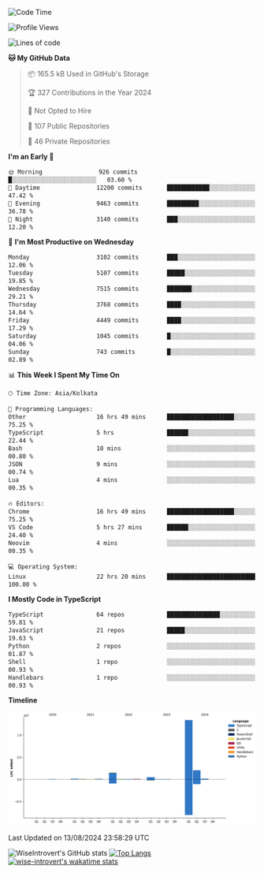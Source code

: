 <!--START_SECTION:waka-->
![Code Time](http://img.shields.io/badge/Code%20Time-1%2C521%20hrs%2054%20mins-blue)

![Profile Views](http://img.shields.io/badge/Profile%20Views-0-blue)

![Lines of code](https://img.shields.io/badge/From%20Hello%20World%20I%27ve%20Written-18.3%20million%20lines%20of%20code-blue)

**🐱 My GitHub Data** 

> 📦 165.5 kB Used in GitHub's Storage 
 > 
> 🏆 327 Contributions in the Year 2024
 > 
> 🚫 Not Opted to Hire
 > 
> 📜 107 Public Repositories 
 > 
> 🔑 46 Private Repositories 
 > 
**I'm an Early 🐤** 

```text
🌞 Morning                926 commits         █░░░░░░░░░░░░░░░░░░░░░░░░   03.60 % 
🌆 Daytime                12200 commits       ████████████░░░░░░░░░░░░░   47.42 % 
🌃 Evening                9463 commits        █████████░░░░░░░░░░░░░░░░   36.78 % 
🌙 Night                  3140 commits        ███░░░░░░░░░░░░░░░░░░░░░░   12.20 % 
```
📅 **I'm Most Productive on Wednesday** 

```text
Monday                   3102 commits        ███░░░░░░░░░░░░░░░░░░░░░░   12.06 % 
Tuesday                  5107 commits        █████░░░░░░░░░░░░░░░░░░░░   19.85 % 
Wednesday                7515 commits        ███████░░░░░░░░░░░░░░░░░░   29.21 % 
Thursday                 3768 commits        ████░░░░░░░░░░░░░░░░░░░░░   14.64 % 
Friday                   4449 commits        ████░░░░░░░░░░░░░░░░░░░░░   17.29 % 
Saturday                 1045 commits        █░░░░░░░░░░░░░░░░░░░░░░░░   04.06 % 
Sunday                   743 commits         █░░░░░░░░░░░░░░░░░░░░░░░░   02.89 % 
```


📊 **This Week I Spent My Time On** 

```text
🕑︎ Time Zone: Asia/Kolkata

💬 Programming Languages: 
Other                    16 hrs 49 mins      ███████████████████░░░░░░   75.25 % 
TypeScript               5 hrs               ██████░░░░░░░░░░░░░░░░░░░   22.44 % 
Bash                     10 mins             ░░░░░░░░░░░░░░░░░░░░░░░░░   00.80 % 
JSON                     9 mins              ░░░░░░░░░░░░░░░░░░░░░░░░░   00.74 % 
Lua                      4 mins              ░░░░░░░░░░░░░░░░░░░░░░░░░   00.35 % 

🔥 Editors: 
Chrome                   16 hrs 49 mins      ███████████████████░░░░░░   75.25 % 
VS Code                  5 hrs 27 mins       ██████░░░░░░░░░░░░░░░░░░░   24.40 % 
Neovim                   4 mins              ░░░░░░░░░░░░░░░░░░░░░░░░░   00.35 % 

💻 Operating System: 
Linux                    22 hrs 20 mins      █████████████████████████   100.00 % 
```

**I Mostly Code in TypeScript** 

```text
TypeScript               64 repos            ███████████████░░░░░░░░░░   59.81 % 
JavaScript               21 repos            █████░░░░░░░░░░░░░░░░░░░░   19.63 % 
Python                   2 repos             ░░░░░░░░░░░░░░░░░░░░░░░░░   01.87 % 
Shell                    1 repo              ░░░░░░░░░░░░░░░░░░░░░░░░░   00.93 % 
Handlebars               1 repo              ░░░░░░░░░░░░░░░░░░░░░░░░░   00.93 % 
```



**Timeline**

![Lines of Code chart](https://raw.githubusercontent.com/wise-introvert/wise-introvert/master/assets/bar_graph.png)


 Last Updated on 13/08/2024 23:58:29 UTC
<!--END_SECTION:waka-->

![WiseIntrovert's GitHub stats](https://github-readme-stats.vercel.app/api?username=wise-introvert&count_private=true&show_icons=true)
[![Top Langs](https://github-readme-stats.vercel.app/api/top-langs/?username=wise-introvert&langs_count=10)](https://github.com/anuraghazra/github-readme-stats)
[![wise-introvert's wakatime stats](https://github-readme-stats.vercel.app/api/wakatime?username=wiseintrovert)](https://github.com/anuraghazra/github-readme-stats)
